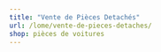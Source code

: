 ```yaml
---
title: "Vente de Pièces Detachés"
url: /lome/vente-de-pieces-detaches/
shop: pièces de voitures
---
```


